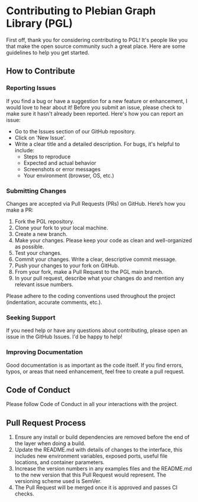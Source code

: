 # Contributing to Plebian Graph Library (PGL)

First off, thank you for considering contributing to PGL! It's people like you that make the open source community such a great place. Here are some guidelines to help you get started.

## How to Contribute
### Reporting Issues

If you find a bug or have a suggestion for a new feature or enhancement, I would love to hear about it! Before you submit an issue, please check to make sure it hasn't already been reported. Here's how you can report an issue:

- Go to the Issues section of our GitHub repository.
- Click on 'New Issue'.
- Write a clear title and a detailed description. For bugs, it's helpful to include:
    * Steps to reproduce
    * Expected and actual behavior
    * Screenshots or error messages
    * Your environment (browser, OS, etc.)

### Submitting Changes

Changes are accepted via Pull Requests (PRs) on GitHub. Here’s how you make a PR:

1. Fork the PGL repository.
1. Clone your fork to your local machine.
1. Create a new branch.
1. Make your changes. Please keep your code as clean and well-organized as possible.
1. Test your changes.
1. Commit your changes. Write a clear, descriptive commit message.
1. Push your changes to your fork on GitHub.
1. From your fork, make a Pull Request to the PGL main branch.
1. In your pull request, describe what your changes do and mention any relevant issue numbers.

Please adhere to the coding conventions used throughout the project (indentation, accurate comments, etc.).

### Seeking Support

If you need help or have any questions about contributing, please open an issue in the GitHub Issues. I'd be happy to help!

### Improving Documentation

Good documentation is as important as the code itself. If you find errors, typos, or areas that need enhancement, feel free to create a pull request.

## Code of Conduct

Please follow Code of Conduct in all your interactions with the project.

## Pull Request Process

1. Ensure any install or build dependencies are removed before the end of the layer when doing a build.
1. Update the README.md with details of changes to the interface, this includes new environment variables, exposed ports, useful file locations, and container parameters.
1. Increase the version numbers in any examples files and the README.md to the new version that this Pull Request would represent. The versioning scheme used is SemVer.
1. The Pull Request will be merged once it is approved and passes CI checks. 

